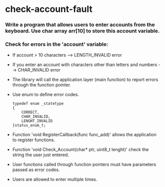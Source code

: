 # check-account-fault

### Write a program that allows users to enter accounts from the keyboard. Use char array arr[10] to store this account variable.

### Check for errors in the 'account' variable:
* If account > 10 characters --> LENGTH_INVALID error
* If you enter an account with characters other than letters and numbers --> CHAR_INVALID error   
* The library will call the application layer (main function) to report errors through the function pointer.
* Use enum to define error codes.
  
      typedef enum _statetype 
      { 
          CORRECT, 
          CHAR_INVALID, 
          LENGHT_INVALID 
      }status_enum_t; 

* Function 'void RegisterCallback(func func_add)' allows the application to register functions.
* Function 'void Check_Account(char* ptr, uint8_t lenght)' check the string the user just entered.
* User functions called through function pointers must have parameters passed as error codes. 
* Users are allowed to enter multiple times.
